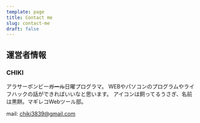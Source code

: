 ```yaml
---
template: page
title: Contact me
slug: contact-me
draft: false
---
```

## 運営者情報

### CHIKI

アラサーボンビー~~ガール~~日曜プログラマ。
WEBやパソコンのプログラムやライフハックの話ができればいいなと思います。
アイコンは飼ってるうさぎ、名前は黒餅。マギレコWebツール部。

mail: chiki3839@gmail.com